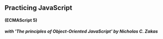 ## Practicing JavaScript
#### (ECMAScript 5)
##### with **'The principles of Object-Oriented JavaScript'** by **Nicholas C. Zakas**